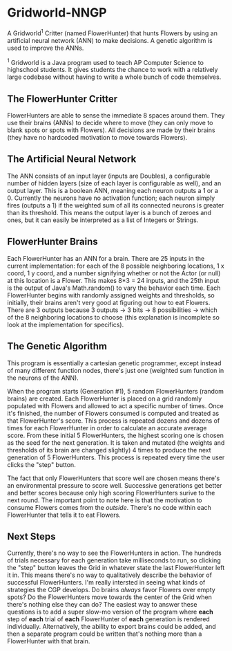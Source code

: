 # Gridworld-NNGP
A Gridworld<sup>1</sup> Critter (named FlowerHunter) that hunts Flowers by using an artificial neural network (ANN) to make decisions. A genetic algorithm is used to improve the ANNs.

<sup>1</sup> Gridworld is a Java program used to teach AP Computer Science to highschool students. It gives students the chance to work with a relatively large codebase without having to write a whole bunch of code themselves.

## The FlowerHunter Critter
FlowerHunters are able to sense the immediate 8 spaces around them. They use their brains (ANNs) to decide where to move (they can only move to blank spots or spots with Flowers). All decisions are made by their brains (they have no hardcoded motivation to move towards Flowers).

## The Artificial Neural Network
The ANN consists of an input layer (inputs are Doubles), a configurable number of hidden layers (size of each layer is configurable as well), and an output layer. This is a boolean ANN, meaning each neuron outputs a 1 or a 0. Currently the neurons have no activation function; each neuron simply fires (outputs a 1) if the weighted sum of all its connected neurons is greater than its threshold. This means the output layer is a bunch of zeroes and ones, but it can easily be interpreted as a list of Integers or Strings.

## FlowerHunter Brains
Each FlowerHunter has an ANN for a brain. There are 25 inputs in the current implementation: for each of the 8 possible neighboring locations, 1 x coord, 1 y coord, and a number signifying whether or not the Actor (or null) at this location is a Flower. This makes 8*3 = 24 inputs, and the 25th input is the output of Java's Math.random() to vary the behavior each time. Each FlowerHunter begins with randomly assigned weights and thresholds, so initially, their brains aren't very good at figuring out how to eat Flowers. There are 3 outputs because 3 outputs -> 3 bits -> 8 possibilities -> which of the 8 neighboring locations to choose (this explanation is incomplete so look at the implementation for specifics).

## The Genetic Algorithm
This program is essentially a cartesian genetic programmer, except instead of many different function nodes, there's just one (weighted sum function in the neurons of the ANN).

When the program starts (Generation #1), 5 random FlowerHunters (random brains) are created. Each FlowerHunter is placed on a grid randomly populated with Flowers and allowed to act a specific number of times. Once it's finished, the number of Flowers consumed is computed and treated as that FlowerHunter's score. This process is repeated dozens and dozens of times for each FlowerHunter in order to calculate an accurate average score. From these initial 5 FlowerHunters, the highest scoring one is chosen as the seed for the next generation. It is taken and mutated (the weights and thresholds of its brain are changed slightly) 4 times to produce the next generation of 5 FlowerHunters. This process is repeated every time the user clicks the "step" button.

The fact that only FlowerHunters that score well are chosen means there's an environmental pressure to score well. Successive generations get better and better scores because only high scoring FlowerHunters surive to the next round. The important point to note here is that the motivation to consume Flowers comes from the *outside*. There's no code within each FlowerHunter that tells it to eat Flowers.

## Next Steps
Currently, there's no way to see the FlowerHunters in action. The hundreds of trials necessary for each generation take milliseconds to run, so clicking the "step" button leaves the Grid in whatever state the last FlowerHunter left it in. This means there's no way to qualitatively describe the behavior of successful FlowerHunters. I'm really intersted in seeing what kinds of strategies the CGP develops. Do brains *always* favor Flowers over empty spots? Do the FlowerHunters move towards the center of the Grid when there's nothing else they can do? The easiest way to answer these questions is to add a super slow-mo version of the program where **each** step of **each** trial of **each** FlowerHunter of **each** generation is rendered individually. Alternatively, the ability to export brains could be added, and then a separate program could be written that's nothing more than a FlowerHunter with that brain.
